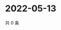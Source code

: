 # 2022-05-13

共 0 条

<!-- BEGIN WEIBO -->
<!-- 最后更新时间 Fri May 13 2022 22:18:25 GMT+0800 (China Standard Time) -->

<!-- END WEIBO -->
